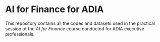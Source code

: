 # AI for Finance for ADIA
This repository contains all the codes and datasets used in the practical session of the *AI for Finance* course conducted for ADIA executive professionals.
